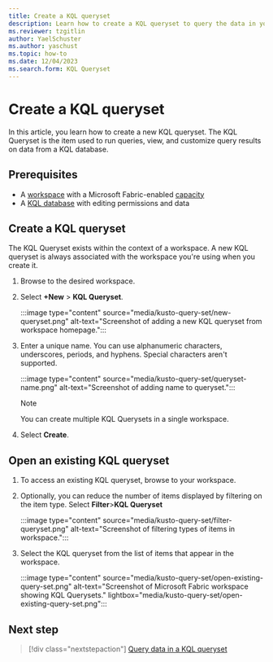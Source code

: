 ```yaml
---
title: Create a KQL queryset
description: Learn how to create a KQL queryset to query the data in your KQL database in Real-Time Analytics.
ms.reviewer: tzgitlin
author: YaelSchuster
ms.author: yaschust
ms.topic: how-to
ms.date: 12/04/2023
ms.search.form: KQL Queryset
---
```

# Create a KQL queryset

In this article, you learn how to create a new KQL queryset. The KQL Queryset is the item used to run queries, view, and customize query results on data from a KQL database.

## Prerequisites

* A [workspace](../get-started/create-workspaces.md) with a Microsoft Fabric-enabled [capacity](../enterprise/licenses.md#capacity)
* A [KQL database](create-database.md) with editing permissions and data

## Create a KQL queryset

The KQL Queryset exists within the context of a workspace. A new KQL queryset is always associated with the workspace you're using when you create it.

1. Browse to the desired workspace.
1. Select **+New** > **KQL Queryset**.

    :::image type="content" source="media/kusto-query-set/new-queryset.png" alt-text="Screenshot of adding a new KQL queryset from workspace homepage.":::

1. Enter a unique name. You can use alphanumeric characters, underscores, periods, and hyphens. Special characters aren't supported.

    :::image type="content" source="media/kusto-query-set/queryset-name.png" alt-text="Screenshot of adding name to queryset.":::

    > [!NOTE]
    > You can create multiple KQL Querysets in a single workspace.

1. Select **Create**.

## Open an existing KQL queryset

1. To access an existing KQL queryset, browse to your workspace.

1. Optionally, you can reduce the number of items displayed by filtering on the item type. Select **Filter**>**KQL Queryset**

    :::image type="content" source="media/kusto-query-set/filter-queryset.png" alt-text="Screenshot of filtering types of items in workspace.":::

1. Select the KQL queryset from the list of items that appear in the workspace.

    :::image type="content" source="media/kusto-query-set/open-existing-query-set.png" alt-text="Screenshot of Microsoft Fabric workspace showing KQL Querysets." lightbox="media/kusto-query-set/open-existing-query-set.png":::

## Next step

> [!div class="nextstepaction"]
> [Query data in a KQL queryset](kusto-query-set.md)
